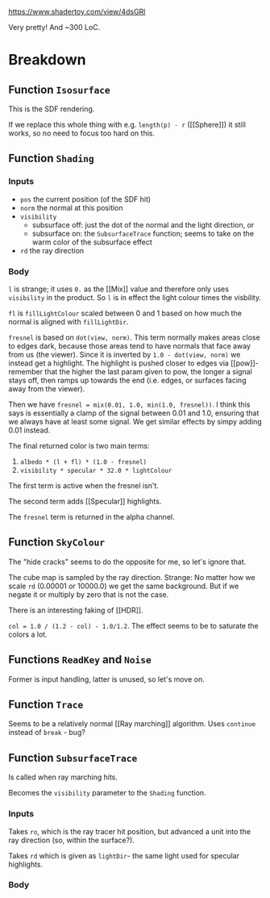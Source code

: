 https://www.shadertoy.com/view/4dsGRl

Very pretty!
And ~300 LoC.

# Breakdown

## Function `Isosurface`

This is the SDF rendering.

If we replace this whole thing with e.g. `length(p) - r` ([[Sphere]]) it still works, so no need to focus too hard on this.

## Function `Shading`

### Inputs

* `pos` the current position (of the SDF hit)
* `norm` the normal at this position
* `visibility` 
  * subsurface off: just the dot of the normal and the light direction, or
  * subsurface on: the `SubsurfaceTrace` function; seems to take on the warm color of the subsurface effect
* `rd` the ray direction


### Body

`l` is strange; it uses `0.` as the  [[Mix]] value and therefore only uses `visibility` in the product.
So `l` is in effect the light colour times the visbility.

`fl` is `fillLightColour` scaled between 0 and 1 based on how much the normal is aligned with `fillLightDir`.

`fresnel` is based on `dot(view, norm)`. This term normally makes areas close to edges dark, because those areas tend to have normals that face away from us (the viewer).
Since it is inverted by `1.0 - dot(view, norm)` we instead get a highlight.
The highlight is pushed closer to edges via [[pow]]- remember that the higher the last param given to pow, the longer a signal stays off, then ramps up towards the end (i.e. edges, or surfaces facing away from the viewer).

Then we have `fresnel = mix(0.01, 1.0, min(1.0, fresnel))`.
I think this says is essentially a clamp of the signal between 0.01 and 1.0, ensuring that we always have at least some signal.
We get similar effects by simpy adding 0.01 instead.

The final returned color is two main terms:

1.  `albedo * (l + fl) * (1.0 - fresnel)`
2.  `visibility * specular * 32.0 * lightColour`

The first term is active when the fresnel isn't.

The second term adds [[Specular]] highlights. 

The `fresnel` term is returned in the alpha channel.

## Function `SkyColour`

The "hide cracks" seems to do the opposite for me, so let's ignore that.

The cube map is sampled by the ray direction.
Strange: No matter how we scale `rd` (0.00001 or 10000.0) we get the same background.
But if we negate it or multiply by zero that is not the case.

There is an interesting faking of [[HDR]].

`col = 1.0 / (1.2 - col) - 1.0/1.2`.
The effect seems to be to saturate the colors a lot.

## Functions `ReadKey` and `Noise`

Former is input handling, latter is unused, so let's move on.

## Function `Trace`

Seems to be a relatively normal [[Ray marching]] algorithm.
Uses `continue` instead of `break` - bug?

## Function `SubsurfaceTrace`

Is called when ray marching hits.

Becomes the `visibility` parameter to the `Shading` function.

### Inputs

Takes `ro`, which is the ray tracer hit position, but advanced a unit into the ray direction (so, within the surface?).

Takes `rd` which is given as `lightDir`- the same light used for specular highlights.



### Body
